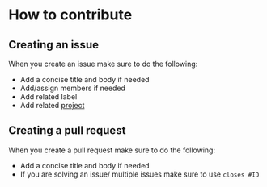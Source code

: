 # How to contribute

## Creating an issue
When you create an issue make sure to do the following:
- Add a concise title and body if needed
- Add/assign members if needed
- Add related label
- Add related [project](https://github.com/uu-os-2018/project-zeta/projects)

## Creating a pull request
When you create a pull request make sure to do the following:
- Add a concise title and body if needed
- If you are solving an issue/ multiple issues make sure to use `closes #ID`

